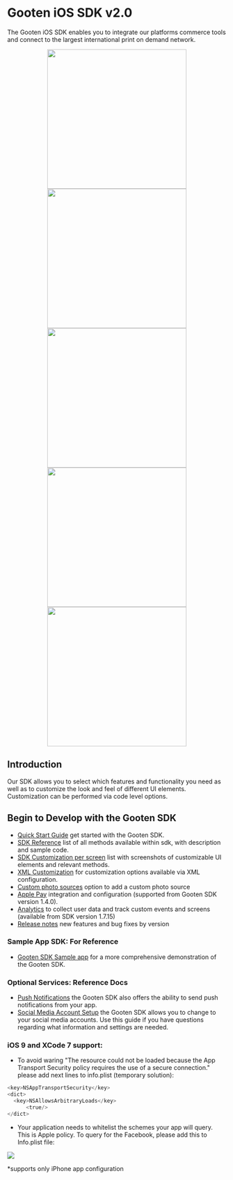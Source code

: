 Gooten iOS SDK v2.0
===================

The Gooten iOS SDK enables you to integrate our platforms commerce tools and connect to the largest international print on demand network.

<p align="center">
  <img src="https://github.com/printdotio/printio-ios-sdk/raw/master/docs/images/ssx1.png" height="320"/>
  <img src="https://github.com/printdotio/printio-ios-sdk/raw/master/docs/images/ssx2.png" height="320"/>
  <img src="https://github.com/printdotio/printio-ios-sdk/raw/master/docs/images/ssx3.png" height="320"/>
  <img src="https://github.com/printdotio/printio-ios-sdk/raw/master/docs/images/ssx4.png" height="320"/>
  <img src="https://github.com/printdotio/printio-ios-sdk/raw/master/docs/images/ssx5.png" height="320"/>
</p>

## Introduction

Our SDK allows you to select which features and functionality you need as well as to customize the look and feel of different UI elements. Customization can be performed via code level options.

## Begin to Develop with the Gooten SDK

- [Quick Start Guide](https://github.com/printdotio/printio-ios-sdk/blob/master/docs/quick_start_guide.md) get started with the Gooten SDK.
- [SDK Reference](https://github.com/printdotio/printio-ios-sdk/blob/master/docs/code_customization.md) list of all methods available within sdk, with description and sample code.
- [SDK Customization per screen](https://github.com/printdotio/printio-ios-sdk/blob/master/docs/specific_page_methods.md) list with screenshots of customizable UI elements and relevant methods.
- [XML Customization](https://github.com/printdotio/printio-ios-sdk/blob/master/docs/xml_customization_new.md) for  customization options available via XML configuration.
- [Custom photo sources](https://github.com/printdotio/printio-ios-sdk/blob/master/docs/Photo-Sources/custom_photo_sources.md) option to add a custom photo source
- [Apple Pay](https://github.com/printdotio/printio-ios-sdk/blob/master/docs/apple_pay_integration.md) integration and configuration (supported from Gooten SDK version 1.4.0).
- [Analytics](https://github.com/printdotio/printio-ios-sdk/blob/master/docs/analytics.md) to collect user data and track custom events and screens (available from SDK version 1.7.15)
- [Release notes](https://github.com/printdotio/printio-ios-sdk/blob/master/ReleaseNotes.md) new features and bug fixes by version

### Sample App SDK: For Reference
- [Gooten SDK Sample app](https://github.com/printdotio/printio-ios-example) for a more comprehensive demonstration of the Gooten SDK.

### Optional Services: Reference Docs
- [Push Notifications](https://github.com/printdotio/printio-ios-sdk/blob/master/docs/Reference/PUSH_NOTIFICATIONS.md) the Gooten SDK also offers the ability to send push notifications from your app.
- [Social Media Account Setup](https://github.com/printdotio/printio-ios-sdk/blob/master/docs/Reference/SocialMediaAccountSetup.md) the Gooten SDK allows you to change to your social media accounts. Use this guide if you have questions regarding what information and settings are needed.

### iOS 9 and XCode 7 support:
- To avoid waring "The resource could not be loaded because the App Transport Security policy requires the use of a secure connection." please add next lines to info.plist (temporary solution):
```Objective-C
<key>NSAppTransportSecurity</key>
<dict>
  <key>NSAllowsArbitraryLoads</key>
      <true/>
</dict>
```

- Your application needs to whitelist the schemes your app will query. This is Apple policy. To query for the Facebook, please add this to Info.plist file:

![](https://user-images.githubusercontent.com/6410345/28869645-b0c18b2e-777d-11e7-8190-22e2b5e2ad04.png)



*supports only iPhone app configuration
